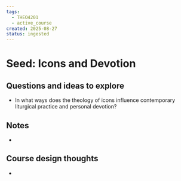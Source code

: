 ```yaml
---
tags:
  - THEO4201
  - active_course
created: 2025-08-27
status: ingested
---
```


# Seed: Icons and Devotion
## Questions and ideas to explore
- In what ways does the theology of icons influence contemporary liturgical practice and personal devotion? 

## Notes
- 

## Course design thoughts
- 